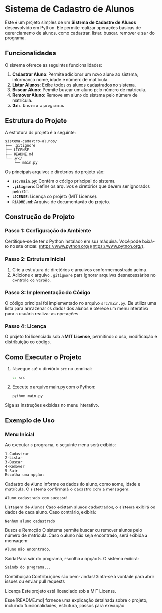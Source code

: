 # Sistema de Cadastro de Alunos

Este é um projeto simples de um **Sistema de Cadastro de Alunos** desenvolvido em Python. Ele permite realizar operações básicas de gerenciamento de alunos, como cadastrar, listar, buscar, remover e sair do programa.

## Funcionalidades

O sistema oferece as seguintes funcionalidades:

1. **Cadastrar Aluno**: Permite adicionar um novo aluno ao sistema, informando nome, idade e número de matrícula.
2. **Listar Alunos**: Exibe todos os alunos cadastrados no sistema.
3. **Buscar Aluno**: Permite buscar um aluno pelo número de matrícula.
4. **Remover Aluno**: Remove um aluno do sistema pelo número de matrícula.
5. **Sair**: Encerra o programa.

## Estrutura do Projeto

A estrutura do projeto é a seguinte:

```
sistema-cadastro-alunos/
├── .gitignore
├── LICENSE
├── README.md
└── src/
    └── main.py
```

Os principais arquivos e diretórios do projeto são:

- **`src/main.py`**: Contém o código principal do sistema.
- **`.gitignore`**: Define os arquivos e diretórios que devem ser ignorados pelo Git.
- **`LICENSE`**: Licença do projeto (MIT License).
- **`README.md`**: Arquivo de documentação do projeto.

## Construção do Projeto

### Passo 1: Configuração do Ambiente

Certifique-se de ter o Python instalado em sua máquina. Você pode baixá-lo no site oficial: [https://www.python.org/](https://www.python.org/).

### Passo 2: Estrutura Inicial

1. Crie a estrutura de diretórios e arquivos conforme mostrado acima.
2. Adicione o arquivo `.gitignore` para ignorar arquivos desnecessários no controle de versão.

### Passo 3: Implementação do Código

O código principal foi implementado no arquivo `src/main.py`. Ele utiliza uma lista para armazenar os dados dos alunos e oferece um menu interativo para o usuário realizar as operações.

### Passo 4: Licença

O projeto foi licenciado sob a **MIT License**, permitindo o uso, modificação e distribuição do código.

## Como Executar o Projeto

1. Navegue até o diretório `src` no terminal:

   ```bash
   cd src
   ```
2. Execute o arquivo main.py com o Python:
   ```bash
   python main.py
   ```

Siga as instruções exibidas no menu interativo.

## Exemplo de Uso

### Menu Inicial

Ao executar o programa, o seguinte menu será exibido:

```
1-Cadastrar
2-Listar
3-Buscar
4-Remover
5-Sair
Escolha uma opção:
```
Cadastro de Aluno
Informe os dados do aluno, como nome, idade e matrícula. O sistema confirmará o cadastro com a mensagem:

```
Aluno cadastrado com sucesso!
```
Listagem de Alunos
Caso existam alunos cadastrados, o sistema exibirá os dados de cada aluno. Caso contrário, exibirá:

```
Nenhum aluno cadastrado
```
Busca e Remoção
O sistema permite buscar ou remover alunos pelo número de matrícula. Caso o aluno não seja encontrado, será exibida a mensagem:

```
Aluno não encontrado.
```
Saída
Para sair do programa, escolha a opção 5. O sistema exibirá:

```
Saindo do programa...
```
Contribuição
Contribuições são bem-vindas! Sinta-se à vontade para abrir issues ou enviar pull requests.

Licença
Este projeto está licenciado sob a MIT License.

Esse [README.md] fornece uma explicação detalhada sobre o projeto, incluindo funcionalidades, estrutura, passos para execução
